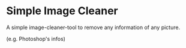 # Simple Image Cleaner
A simple image-cleaner-tool to remove any information of any picture.

(e.g. Photoshop's infos)

